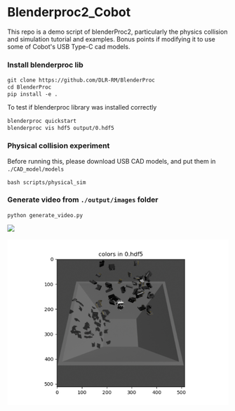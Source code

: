 # Blenderproc2_Cobot
This repo is a demo script of blenderProc2, particularly the physics collision and simulation tutorial and examples. Bonus points if modifying it to use some of Cobot's USB Type-C cad models.

### Install blenderproc lib

```
git clone https://github.com/DLR-RM/BlenderProc
cd BlenderProc
pip install -e .
```
To test if blenderproc library was installed correctly
```
blenderproc quickstart
blenderproc vis hdf5 output/0.hdf5
```

### Physical collision experiment
Before running this, please download USB CAD models, and put them in `./CAD_model/models`
```
bash scripts/physical_sim
```

### Generate video from `./output/images` folder
```
python generate_video.py
```

![](https://github.com/yangfei4/BlenderProc2_Cobot/blob/main/output/simulation_demo.gif)

![plot](https://github.com/D-YF/BlenderProc2_Cobot/blob/main/output/demo.png)
